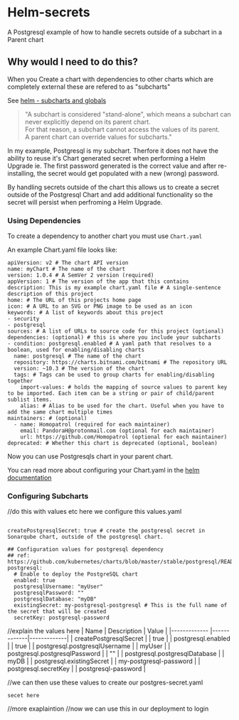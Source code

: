 # Helm-secrets
A Postgresql example of how to handle secrets outside of a subchart in a Parent chart

<!-- and example deployment repo that uses this can be found here -->

## Why would I need to do this?
When you Create a chart with dependencies to other charts which are completely external these are refered to as "subcharts"

See [helm - subcharts and globals](https://helm.sh/docs/chart_template_guide/subcharts_and_globals/)

>"A subchart is considered "stand-alone", which means a subchart can never explicitly depend on its parent chart.     
> For that reason, a subchart cannot access the values of its parent.   
> A parent chart can override values for subcharts."

In my example, Postgresql is my subchart. Therfore it does not have the ability to reuse it's Chart generated secret when performing a Helm Upgrade
ie. The first password generated is the correct value and after re-installing, the secret would get populated with a new (wrong) password.

<!-- Additionally, by adding options to re-create the secrets, it's easier to handle the lifecycle of the secrets: ie. the same secret when performing an upgrade so it will still hold the correct value. -->


   <!-- the "existingSecret" parameter assumes that we are creating the secret outside Helm. -->

By handling secrets outside of the chart this allows us to create a secret outside of the Postgresql Chart and add additional functionality so the secret will persist when perfroming a Helm Upgrade.

### Using Dependencies
To create a dependency to another chart you must use `Chart.yaml`

An example Chart.yaml file looks like:
```
apiVersion: v2 # The chart API version 
name: myChart # The name of the chart
version: 1.0.4 # A SemVer 2 version (required)
appVersion: 1 # The version of the app that this contains
description: This is my example chart.yaml file # A single-sentence description of this project
home: # The URL of this projects home page
icon: # A URL to an SVG or PNG image to be used as an icon 
keywords: # A list of keywords about this project
- security
- postgresql
sources: # A list of URLs to source code for this project (optional)
dependencies: (optional) # this is where you include your subcharts
- condition: postgresql.enabled # A yaml path that resolves to a boolean, used for enabling/disabling charts 
  name: postgresql # The name of the chart
  repository: https://charts.bitnami.com/bitnami # The repository URL
  version: ~10.3 # The version of the chart 
  tags: # Tags can be used to group charts for enabling/disabling together
    import-values: # holds the mapping of source values to parent key to be imported. Each item can be a string or pair of child/parent sublist items.
    alias: # Alias to be used for the chart. Useful when you have to add the same chart multiple times
maintainers: # (optional)
  - name: Homopatrol (required for each maintainer)
    email: PandoraH@protonmail.com (optional for each maintainer)
    url: https://github.com/Homopatrol (optional for each maintainer)
deprecated: # Whether this chart is deprecated (optional, boolean)
```
Now you can use Postgresqls chart in your parent chart.

You can read more about configuring your Chart.yaml in the [helm documentation](https://helm.sh/docs/topics/charts/)

### Configuring Subcharts 
//do this with values etc here we configure this 
values.yaml
```

createPostgresqlSecret: true # create the postgresql secret in Sonarqube chart, outside of the postgresql chart.

## Configuration values for postgresql dependency
## ref: https://github.com/kubernetes/charts/blob/master/stable/postgresql/README.md
postgresql:
  # Enable to deploy the PostgreSQL chart
  enabled: true
  postgresqlUsername: "myUser"
  postgresqlPassword: ""   
  postgresqlDatabase: "myDB"
  existingSecret: my-postgresql-postgresql # This is the full name of the secret that will be created 
  secretKey: postgresql-password
```
//explain the values here 
| Name | Description | Value |
|------------- |-------------|-------------|
| createPostgresqlSecret | | true |
| postgresql.enabled | | true |
| postgresql.postgresqlUsername | | myUser |
| postgresql.postgresqlPassword | | "" |
| postgresql.postgresqlDatabase | | myDB |
| postgresql.existingSecret | | my-postgresql-password |
| postgresql.secretKey | | postgresql-password |

//we can then use these values to create our postgres-secret.yaml
```
secet here
```
//more exaplaintion 
//now we can use this in our deployment to login 

